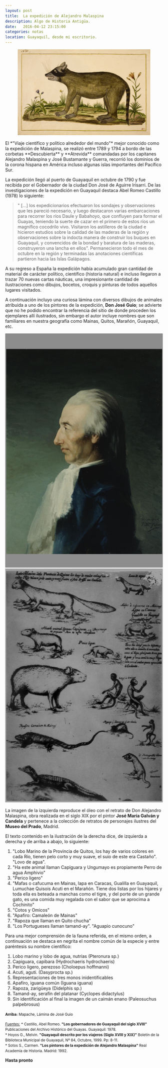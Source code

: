 ```yaml
---
layout: post
title:  La expedición de Alejandro Malaspina
description: Algo de Historia Antigüa.
date:   2016-04-12 23:15:00
categories: notas
location: Guayaquil, desde mi escritorio.
---
```


<figure><img src="/assets/malaspina.jpg"/></figure>El *"Viaje científico y político alrededor del mundo"* mejor conocido como la expedición de Malaspina, se realizó entre 1789 y 1794 a bordo de las corbetas **Descubierta** y **Atrevida** comandadas por los capitanes Alejandro Malaspina y José Bustamante y Guerra, recorrió los dominios de la corona hispana en América incluso algunas islas importantes del Pacífico Sur.

La expedición llegó al puerto de Guayaquil en octubre de 1790 y fue recibida por el Gobernador de la ciudad Don José de Aguirre Irisarri. De las investigaciones de la expedición en Guayaquil destaca Abel Romeo Castillo (1978) lo siguiente:

> " [...] los expedicionarios efectuaron los sondajes y observaciones que les pareció necesario, y luego destacaron varias embarcaciones para recorrer los ríos Daule y Babahoyo, que confluyen para formar el Guayas, teniendo la suerte de cazar en el primero de estos ríos un magnífico cocodrilo vivo. Visitaron los astilleros de la ciudad e hicieron estudios sobre la calidad de las maderas de la región y observaciones sobre la indocta manera de construir los buques en Guayaquil, y convencidos de la bondad y baratura de las maderas, construyeron una lancha en ellos". Permanecieron todo el mes de octubre en la región y terminadas las anotaciones científicas partieron hacia las Islas Galápagos.

A su regreso a España la expedición había acumulado gran cantidad de material de carácter político, científico (historia natural) e incluso llegaron a trazar 70 nuevas cartas náuticas, una impresionante cantidad de ilustraciones como dibujos, bocetos, croquis y pinturas de todos aquellos lugares visitados.

A continuación incluyo una curiosa lámina con diversos dibujos de animales atribuida a uno de los pintores de la expedición, **Don José Guio**; se advierte que no he podido encontrar la referencia del sitio de donde proceden los ejemplares allí ilustrados, sin embargo el autor incluye nombres que son familiares en nuestra geografía como Mainas, Quitos, Marañón, Guayaquil, etc.

<section class="fluido">
				<div class="gallery">
				<a href="/assets/malaspina1.jpg" title="" data-fluidbox class="col-2"><img src="/assets/malaspina1.jpg" alt="" title="" /></a>
				<a href="/assets/malaspina2.jpg" title="" data-fluidbox class="col-2"><img src="/assets/malaspina2.jpg" alt="" title="" /></a>
				</div>
</section>

La imagen de la izquierda reproduce el óleo con el retrato de Don Alejandro Malaspina, obra realizada en el siglo XIX por el pintor **José María Galván y Candela** y pertenece a la colección de retratos de personajes ilustres del **Museo del Prado**, Madrid.

El texto contenido en la ilustración de la derecha dice, de izquierda a derecha y de arriba a abajo, lo siguiente:

1. "Lobo Marino de la Provincia de Quitos, los hay de varios colores en cada Río, tienen pelo corto y muy suave, el suio de este era Castaño". "Lovo de agua".
2. "Ha este animal llaman Capiguara y Ungumayo es propiamente Perro de agua Amphivio"
3. "Perico ligero"
4. "Mafas o cafucuma en Mainas, lapa en Caracas, Gualilla en Guayaquil, Lumuchae Quisois Acuti en el Marañón. Tiene dos listas por los hijares y toda ella es beteada a manchas como el tigre, y del porte de un grande gato, es una comida muy regalada con el sabor que se aprocima a Cochinito"
5. "Cotos y Omicos"
6. "Apafiro: Camaleón de Mainas"
7. "Rapoza que llaman en Quito chucha"
8. "Los Portugueses llaman tamand-ay". "Aguapio cunocuno"

Para una mejor comprensión de la fauna referida, en el mismo orden, a continuación se destaca en negrita el nombre común de la especie y entre paréntesis su nombre científico:

1. Lobo marino y lobo de agua, nutrias (Pteronura sp.)
2. Capiguara, capibara (Hydrochaeris hydrochaeris)
3. Perico ligero, perezoso (Choloepus hoffmanni)
3. Acuti, agutí. (Dasyprocta sp.)
4. Representaciones de tres monos inidentificables
5. Apafiro, iguana común (Iguana iguana)
6. Rapoza, zarigüeya (Didelphis sp.)
7. Tamand-ay, serafín del platanar (Cyclopes didactylus)
8. Sin identificación al final la imagen de un caimán enano (Paleosuchus palpebrosus)

<small>**Arriba:** Mapache, Lámina de José Guio</small>

<small><u>Fuentes:</u></small>
<small>\* Castillo, Abel Romeo. **"Los gobernadores de Guayaquil del siglo XVIII"** Publicaciones del Archivo Histórico del Guayas. Guayaquil: 1978. <br />\* Hoyos G., Melvin. **"Guayaquil descrito por los viajeros (Siglo XVIII y XIX)"** Boletín de la Biblioteca Municipal de Guayaquil, Nº 84, Octubre, 1999. Pp: 8-11.<br />\* Sotos S., Carmen. **"Los pintores de la expedición de Alejandro Malaspina"** Real Academia de Historia. Madrid: 1992. </small>

**Hasta pronto**
